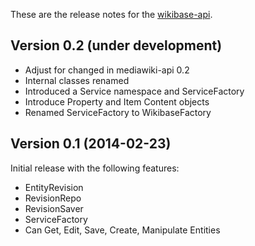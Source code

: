 These are the release notes for the [wikibase-api](README.md).

## Version 0.2 (under development)

* Adjust for changed in mediawiki-api 0.2
* Internal classes renamed
* Introduced a Service namespace and ServiceFactory
* Introduce Property and Item Content objects
* Renamed ServiceFactory to WikibaseFactory

## Version 0.1 (2014-02-23)

Initial release with the following features:

* EntityRevision
* RevisionRepo
* RevisionSaver
* ServiceFactory
* Can Get, Edit, Save, Create, Manipulate Entities